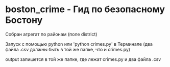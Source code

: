 # boston_crime - Гид по безопасному Бостону

Собран агрегат по районам (поле district)

Запуск с помощью python или 'python crimes.py' в Терминале (два файла .csv должны быть в той же папке, что и crimes.py)

output запишется в той же папке, где лежат crimes.py и два файла .csv
